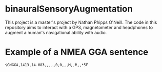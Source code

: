 # binauralSensoryAugmentation

This project is a master's project by Nathan Phipps O'Neill. The code in this 
repository aims to interact with a GPS, magnetometer and headphones to augment
 a human's navigational ability with audio. 

# Example of a NMEA GGA sentence
`
$GNGGA,1413,14.083,,,,,0,0,,,M,,M,,*5F
`
